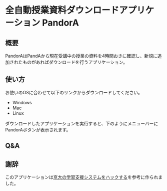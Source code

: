 # 全自動授業資料ダウンロードアプリケーション PandorA

## 概要
PandorAはPandAから現在受講中の授業の資料を4時間おきに確認し、新規に追加されたものがあればダウンロードを行うアプリケーション。

## 使い方
お使いのOSに合わせて以下のリンクからダウンロードしてください。

- Windows
- Mac
- Linux

ダウンロードしたアプリケーションを実行すると、下のようにメニューバーにPandorAボタンが表示されます。

## Q&A

## 謝辞
このアプリケーションは[京大の学習支援システムをハックする](https://blog.kmconner.net/archives/161)を参考に作られました。